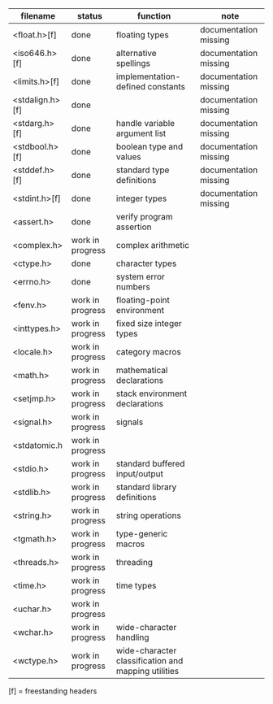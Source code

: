 | filename        | status           | function                                            | note                  |
|-----------------|------------------|-----------------------------------------------------|-----------------------|
| <float.h>[f]    | done             | floating types                                      | documentation missing |
| <iso646.h>[f]   | done             | alternative spellings                               | documentation missing |
| <limits.h>[f]   | done             | implementation-defined constants                    | documentation missing |
| <stdalign.h>[f] | done             |                                                     | documentation missing |
| <stdarg.h>[f]   | done             | handle variable argument list                       | documentation missing |
| <stdbool.h>[f]  | done             | boolean type and values                             | documentation missing |
| <stddef.h>[f]   | done             | standard type definitions                           | documentation missing |
| <stdint.h>[f]   | done             | integer types                                       | documentation missing |
| <assert.h>      | done             | verify program assertion                            |                       |
| <complex.h>     | work in progress | complex arithmetic                                  |                       |
| <ctype.h>       | done             | character types                                     |                       |
| <errno.h>       | done             | system error numbers                                |                       |
| <fenv.h>        | work in progress | floating-point environment                          |                       |
| <inttypes.h>    | work in progress | fixed size integer types                            |                       |
| <locale.h>      | work in progress | category macros                                     |                       |
| <math.h>        | work in progress | mathematical declarations                           |                       |
| <setjmp.h>      | work in progress | stack environment declarations                      |                       |
| <signal.h>      | work in progress | signals                                             |                       |
| <stdatomic.h    | work in progress |                                                     |                       |
| <stdio.h>       | work in progress | standard buffered input/output                      |                       |
| <stdlib.h>      | work in progress | standard library definitions                        |                       |
| <string.h>      | work in progress | string operations                                   |                       |
| <tgmath.h>      | work in progress | type-generic macros                                 |                       |
| <threads.h>     | work in progress | threading                                           |                       |
| <time.h>        | work in progress | time types                                          |                       |
| <uchar.h>       | work in progress |                                                     |                       |
| <wchar.h>       | work in progress | wide-character handling                             |                       |
| <wctype.h>      | work in progress | wide-character classification and mapping utilities |                       |

[f] = freestanding headers
